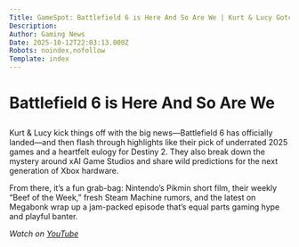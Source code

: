 ```yaml
---
Title: GameSpot: Battlefield 6 is Here And So Are We | Kurt & Lucy Gotcha Covered
Description: 
Author: Gaming News
Date: 2025-10-12T22:03:13.000Z
Robots: noindex,nofollow
Template: index
---
```

<h1>
  
  
  Battlefield 6 is Here And So Are We
</h1>

<p>Kurt &amp; Lucy kick things off with the big news—Battlefield 6 has officially landed—and then flash through highlights like their pick of underrated 2025 games and a heartfelt eulogy for Destiny 2. They also break down the mystery around xAI Game Studios and share wild predictions for the next generation of Xbox hardware.</p>

<p>From there, it’s a fun grab-bag: Nintendo’s Pikmin short film, their weekly “Beef of the Week,” fresh Steam Machine rumors, and the latest on Megabonk wrap up a jam-packed episode that’s equal parts gaming hype and playful banter.</p>

<p><em>Watch on <a href="https://www.youtube.com/watch?v=MN_l0QsomLQ" rel="noopener noreferrer">YouTube</a></em></p>

